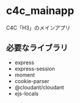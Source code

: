 # c4c_mainapp

C4C「H3」のメインアプリ

## 必要なライブラリ
- express
- express-session
- moment
- cookie-parser
- @cloudant/cloudant
- ejs-locals
